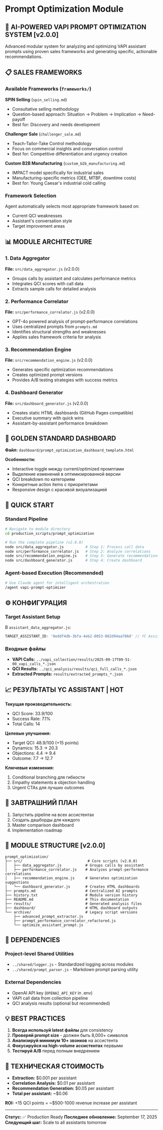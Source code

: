 # Prompt Optimization Module

## 🚀 AI-POWERED VAPI PROMPT OPTIMIZATION SYSTEM [v2.0.0]

Advanced modular system for analyzing and optimizing VAPI assistant prompts using proven sales frameworks and generating specific, actionable recommendations.

## 📋 SALES FRAMEWORKS

### Available Frameworks (`frameworks/`)

**SPIN Selling** (`spin_selling.md`)
- Consultative selling methodology
- Question-based approach: Situation → Problem → Implication → Need-payoff
- Best for: Discovery and needs development

**Challenger Sale** (`challenger_sale.md`)
- Teach-Tailor-Take Control methodology
- Focus on commercial insights and conversation control
- Best for: Competitive differentiation and urgency creation

**Custom B2B Manufacturing** (`custom_b2b_manufacturing.md`)
- IMPACT model specifically for industrial sales
- Manufacturing-specific metrics (OEE, MTBF, downtime costs)
- Best for: Young Caesar's industrial cold calling

### Framework Selection
Agent automatically selects most appropriate framework based on:
- Current QCI weaknesses
- Assistant's conversation style
- Target improvement areas

## 📊 MODULE ARCHITECTURE

### 1. Data Aggregator
**File:** `src/data_aggregator.js` (v2.0.0)
- Groups calls by assistant and calculates performance metrics
- Integrates QCI scores with call data
- Extracts sample calls for detailed analysis

### 2. Performance Correlator
**File:** `src/performance_correlator.js` (v2.0.0)
- GPT-4o powered analysis of prompt-performance correlations
- Uses centralized prompts from `prompts.md`
- Identifies structural strengths and weaknesses
- Applies sales framework criteria for analysis

### 3. Recommendation Engine
**File:** `src/recommendation_engine.js` (v2.0.0)
- Generates specific optimization recommendations
- Creates optimized prompt versions
- Provides A/B testing strategies with success metrics

### 4. Dashboard Generator
**File:** `src/dashboard_generator.js` (v2.0.0)
- Creates static HTML dashboards (GitHub Pages compatible)
- Executive summary with quick wins
- Assistant-by-assistant performance breakdown

## 🎯 GOLDEN STANDARD DASHBOARD

**Файл:** `dashboard/prompt_optimization_dashboard_template.html`

**Особенности:**
- Interactive toggle между current/optimized промптами
- Выделение изменений в оптимизированной версии
- QCI breakdown по категориям
- Конкретные action items с приоритетами
- Responsive design с красивой визуализацией

## 🔄 QUICK START

### Standard Pipeline
```bash
# Navigate to module directory
cd production_scripts/prompt_optimization

# Run the complete pipeline (v2.0.0)
node src/data_aggregator.js          # Step 1: Process call data
node src/performance_correlator.js   # Step 2: Analyze correlations
node src/recommendation_engine.js    # Step 3: Generate recommendations
node src/dashboard_generator.js      # Step 4: Create dashboard
```

### Agent-based Execution (Recommended)
```bash
# Use Claude agent for intelligent orchestration
/agent vapi-prompt-optimizer
```

## ⚙️ КОНФИГУРАЦИЯ

### Target Assistant Setup
В `assistant_data_aggregator.js`:
```javascript
TARGET_ASSISTANT_ID: '0eddf4db-3bfa-4eb2-8053-082d94aa786d' // YC Assistant | HOT
```

### Входные файлы
- **VAPI Calls:** `../vapi_collection/results/2025-09-17T09-51-00_vapi_calls_*.json`
- **QCI Results:** `../qci_analysis/results/qci_full_calls_*.json`
- **Extracted Prompts:** `results/extracted_prompts_*.json`

## 📈 РЕЗУЛЬТАТЫ YC ASSISTANT | HOT

**Текущая производительность:**
- QCI Score: 33.9/100
- Success Rate: 7.1%
- Total Calls: 14

**Целевые улучшения:**
- Target QCI: 48.9/100 (+15 points)
- Dynamics: 15.3 → 20.3
- Objections: 4.4 → 9.4
- Outcome: 7.7 → 12.7

**Ключевые изменения:**
1. Conditional branching для гибкости
2. Empathy statements в objection handling
3. Urgent CTAs для лучших outcomes

## 🎯 ЗАВТРАШНИЙ ПЛАН

1. Запустить pipeline на всех ассистентах
2. Создать дашборды для каждого
3. Master comparison dashboard
4. Implementation roadmap

## 📁 MODULE STRUCTURE [v2.0.0]

```
prompt_optimization/
├── src/                              # Core scripts (v2.0.0)
│   ├── data_aggregator.js           # Groups calls by assistant
│   ├── performance_correlator.js    # Analyzes prompt-performance correlations
│   ├── recommendation_engine.js     # Generates optimization suggestions
│   └── dashboard_generator.js       # Creates HTML dashboards
├── prompts.md                       # Centralized AI prompts
├── history.txt                      # Module version history
├── README.md                        # This documentation
├── results/                         # Generated analysis files
├── dashboard/                       # HTML dashboard outputs
└── archive/                         # Legacy script versions
    ├── advanced_prompt_extractor.js
    ├── prompt_performance_correlator_refactored.js
    └── optimize_assistant_prompt.js
```

## 🔗 DEPENDENCIES

### Project-level Shared Utilities
- `../shared/logger.js` - Standardized logging across modules
- `../shared/prompt_parser.js` - Markdown prompt parsing utility

### External Dependencies
- OpenAI API key (`OPENAI_API_KEY` in .env)
- VAPI call data from collection pipeline
- QCI analysis results (optional but recommended)

## 💡 BEST PRACTICES

1. **Всегда используй latest файлы** для consistency
2. **Проверяй prompt size** - должен быть 8,000+ символов
3. **Анализируй минимум 10+ звонков** на ассистента
4. **Фокусируйся на high-volume ассистентах** первыми
5. **Тестируй A/B** перед полным внедрением

## 🔧 ТЕХНИЧЕСКАЯ СТОИМОСТЬ

- **Extraction:** $0.001 per assistant
- **Correlation Analysis:** $0.01 per assistant
- **Recommendation Generation:** $0.05 per assistant
- **Total per assistant:** ~$0.06

**ROI:** +15 QCI points = ~$500-1000 revenue increase per assistant

---

**Статус:** ✅ Production Ready
**Последнее обновление:** September 17, 2025
**Следующий шаг:** Scale to all assistants tomorrow